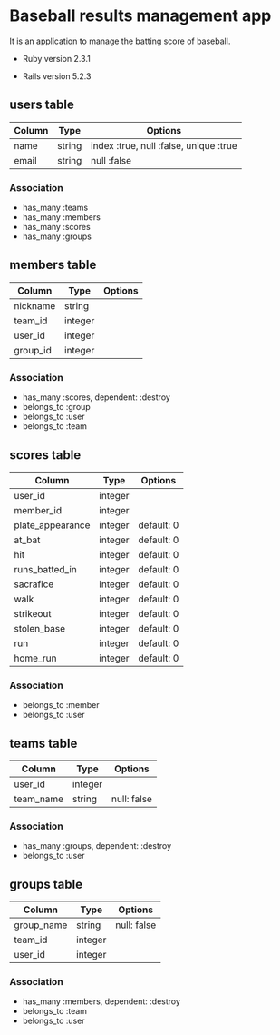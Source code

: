 # Baseball results management app

It is an application to manage the batting score of baseball.

* Ruby version 2.3.1

* Rails version 5.2.3

## users table
|Column|Type|Options|
|------|----|-------|
|name|string|index :true, null :false, unique :true|
|email|string|null :false|
### Association
- has_many :teams
- has_many :members
- has_many :scores
- has_many :groups

## members table
|Column|Type|Options|
|------|----|-------|
|nickname|string||
|team_id|integer||
|user_id|integer||
|group_id|integer||
### Association
- has_many :scores, dependent: :destroy
- belongs_to :group
- belongs_to :user
- belongs_to :team

## scores table
|Column|Type|Options|
|------|----|-------|
|user_id|integer||
|member_id|integer||
|plate_appearance|integer|default: 0|     <!-- 打席数 -->
|at_bat|integer|default: 0|               <!-- 打数 -->
|hit|integer|default: 0|                  <!-- 安打 -->
|runs_batted_in|integer|default: 0|       <!-- 打点 -->
|sacrafice|integer|default: 0|            <!-- 犠打 -->
|walk|integer|default: 0|                 <!-- 四死球 -->
|strikeout|integer|default: 0|            <!-- 三振 -->
|stolen_base|integer|default: 0|          <!-- 盗塁 -->
|run|integer|default: 0|                  <!-- 得点 -->
|home_run|integer|default: 0|             <!-- 本塁打 -->
### Association
- belongs_to :member
- belongs_to :user


## teams table
|Column|Type|Options|
|------|----|-------|
|user_id|integer||
|team_name|string|null: false|
### Association
- has_many :groups, dependent: :destroy
- belongs_to :user

## groups table
|Column|Type|Options|
|------|----|-------|
|group_name|string|null: false|
|team_id|integer||
|user_id|integer||
### Association
- has_many :members, dependent: :destroy
- belongs_to :team
- belongs_to :user
